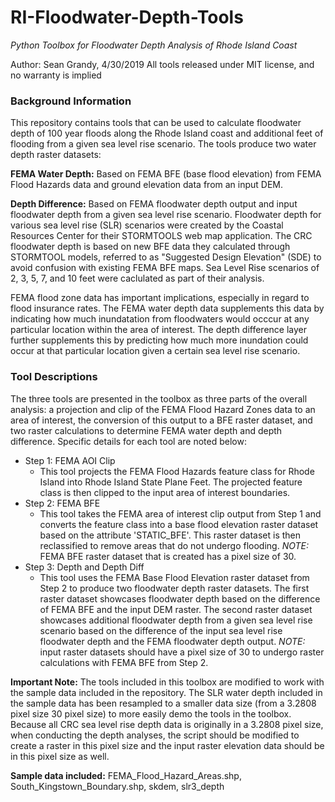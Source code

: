 # RI-Floodwater-Depth-Tools
*Python Toolbox for Floodwater Depth Analysis of Rhode Island Coast*

Author: Sean Grandy, 4/30/2019
All tools released under MIT license, and no warranty is implied

### Background Information
This repository contains tools that can be used to calculate floodwater depth of 100 year floods along the Rhode Island coast and additional feet of flooding from a given sea level rise scenario. The tools produce two water depth raster datasets:

**FEMA Water Depth:** Based on FEMA BFE (base flood elevation) from FEMA Flood Hazards data and ground elevation data from an input DEM.

**Depth Difference:** Based on FEMA floodwater depth output and input floodwater depth from a given sea level rise scenario. Floodwater depth for various sea level rise (SLR) scenarios were created by the Coastal Resources Center for their STORMTOOLS web map application. The CRC floodwater depth is based on new BFE data they calculated through STORMTOOL models, referred to as "Suggested Design Elevation" (SDE) to avoid confusion with existing FEMA BFE maps. Sea Level Rise scenarios of 2, 3, 5, 7, and 10 feet were caclulated as part of their analysis.

FEMA flood zone data has important implications, especially in regard to flood insurance rates. The FEMA water depth data supplements this data by indicating how much inundatation from floodwaters would occcur at any particular location within the area of interest. The depth difference layer further supplements this by predicting how much more inundation could occur at that particular location given a certain sea level rise scenario. 

### Tool Descriptions 
The three tools are presented in the toolbox as three parts of the overall analysis: a projection and clip of the FEMA Flood Hazard Zones data to an area of interest, the conversion of this output to a BFE raster dataset, and two raster calculations to determine FEMA water depth and depth difference. Specific details for each tool are noted below:

* Step 1: FEMA AOI Clip
  * This tool projects the FEMA Flood Hazards feature class for Rhode Island into Rhode Island State Plane Feet. The projected feature class is then clipped to the input area of interest boundaries. 
* Step 2: FEMA BFE
  * This tool takes the FEMA area of interest clip output from Step 1 and converts the feature class into a base flood elevation raster dataset based on the attribute 'STATIC_BFE'. This raster dataset is then reclassified to remove areas that do not undergo flooding. *NOTE:* FEMA BFE raster dataset that is created has a pixel size of 30.
* Step 3: Depth and Depth Diff
  * This tool uses the FEMA Base Flood Elevation raster dataset from Step 2 to produce two floodwater depth raster datasets. The first raster dataset showcases floodwater depth based on the difference of FEMA BFE and the input DEM raster. The second raster dataset showcases additional floodwater depth from a given sea level rise scenario based on the difference of the input sea level rise floodwater depth and the FEMA floodwater depth output. *NOTE:* input raster datasets should have a pixel size of 30 to undergo raster calculations with FEMA BFE from Step 2.

**Important Note:** The tools included in this toolbox are modified to work with the sample data included in the repository. The SLR water depth included in the sample data has been resampled to a smaller data size (from a 3.2808 pixel size 30 pixel size) to more easily demo the tools in the toolbox. Because all CRC sea level rise depth data is originally in a 3.2808 pixel size, when conducting the depth analyses, the script should be modified to create a raster in this pixel size and the input raster elevation data should be in this pixel size as well.

**Sample data included:** FEMA_Flood_Hazard_Areas.shp, South_Kingstown_Boundary.shp, skdem, slr3_depth


